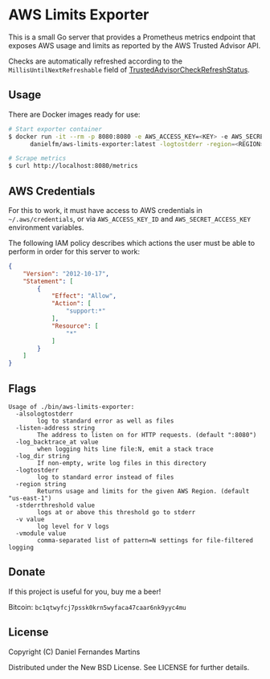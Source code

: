 # AWS Limits Exporter

This is a small Go server that provides a Prometheus metrics endpoint that
exposes AWS usage and limits as reported by the AWS Trusted Advisor API.

Checks are automatically refreshed according to the `MillisUntilNextRefreshable`
field of [TrustedAdvisorCheckRefreshStatus](http://docs.aws.amazon.com/sdk-for-go/api/service/support/#TrustedAdvisorCheckRefreshStatus).

## Usage

There are Docker images ready for use:

```bash
# Start exporter container
$ docker run -it --rm -p 8080:8080 -e AWS_ACCESS_KEY=<KEY> -e AWS_SECRET_ACCESS_KEY=<SECRET> \
      danielfm/aws-limits-exporter:latest -logtostderr -region=<REGION>

# Scrape metrics
$ curl http://localhost:8080/metrics
```

## AWS Credentials

For this to work, it must have access to AWS credentials in
`~/.aws/credentials`, or via `AWS_ACCESS_KEY_ID` and `AWS_SECRET_ACCESS_KEY`
environment variables.

The following IAM policy describes which actions the user must be able to
perform in order for this server to work:

```json
{
    "Version": "2012-10-17",
    "Statement": [
        {
            "Effect": "Allow",
            "Action": [
                "support:*"
            ],
            "Resource": [
                "*"
            ]
        }
    ]
}
```

## Flags

```
Usage of ./bin/aws-limits-exporter:
  -alsologtostderr
        log to standard error as well as files
  -listen-address string
        The address to listen on for HTTP requests. (default ":8080")
  -log_backtrace_at value
        when logging hits line file:N, emit a stack trace
  -log_dir string
        If non-empty, write log files in this directory
  -logtostderr
        log to standard error instead of files
  -region string
        Returns usage and limits for the given AWS Region. (default "us-east-1")
  -stderrthreshold value
        logs at or above this threshold go to stderr
  -v value
        log level for V logs
  -vmodule value
        comma-separated list of pattern=N settings for file-filtered logging
```

## Donate

If this project is useful for you, buy me a beer!

Bitcoin: `bc1qtwyfcj7pssk0krn5wyfaca47caar6nk9yyc4mu`

## License

Copyright (C) Daniel Fernandes Martins

Distributed under the New BSD License. See LICENSE for further details.
